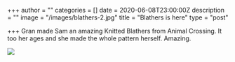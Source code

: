 +++
author = ""
categories = []
date = 2020-06-08T23:00:00Z
description = ""
image = "/images/blathers-2.jpg"
title = "Blathers is here"
type = "post"

+++
Gran made Sam an amazing Knitted Blathers from Animal Crossing. It too her ages and she made the whole pattern herself. Amazing.

![](/images/blathers-knitted.jpg)